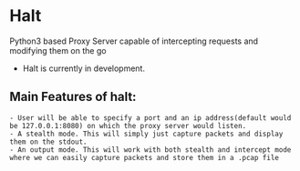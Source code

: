 # Halt
Python3 based Proxy Server capable of intercepting requests and modifying them on the go

- Halt is currently in development.

## Main Features of halt:
```
- User will be able to specify a port and an ip address(default would be 127.0.0.1:8080) on which the proxy server would listen.
- A stealth mode. This will simply just capture packets and display them on the stdout.
- An output mode. This will work with both stealth and intercept mode where we can easily capture packets and store them in a .pcap file
```
